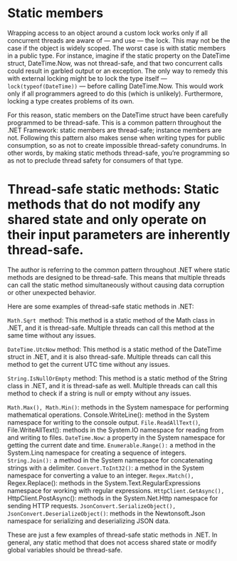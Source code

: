 # Static members
Wrapping access to an object around a custom lock works only if all concurrent threads are aware of — and use — the lock. This may not be the case if the object is widely scoped. The worst case is with static members in a public type. For instance, imagine if the static property on the DateTime struct, DateTime.Now, was not thread-safe, and that two concurrent calls could result in garbled output or an exception. The only way to remedy this with external locking might be to lock the type itself — `lock(typeof(DateTime))` — before calling DateTime.Now. This would work only if all programmers agreed to do this (which is unlikely). Furthermore, locking a type creates problems of its own.

For this reason, static members on the DateTime struct have been carefully programmed to be thread-safe. This is a common pattern throughout the .NET Framework: static members are thread-safe; instance members are not. Following this pattern also makes sense when writing types for public consumption, so as not to create impossible thread-safety conundrums. In other words, by making static methods thread-safe, you’re programming so as not to preclude thread safety for consumers of that type.



# Thread-safe static methods: Static methods that do not modify any shared state and only operate on their input parameters are inherently thread-safe.
The author is referring to the common pattern throughout .NET where static methods are designed to be thread-safe. This means that multiple threads can call the static method simultaneously without causing data corruption or other unexpected behavior.

Here are some examples of thread-safe static methods in .NET:

`Math.Sqrt `method: This method is a static method of the Math class in .NET, and it is thread-safe. Multiple threads can call this method at the same time without any issues.

`DateTime.UtcNow` method: This method is a static method of the DateTime struct in .NET, and it is also thread-safe. Multiple threads can call this method to get the current UTC time without any issues.

`String.IsNullOrEmpty` method: This method is a static method of the String class in .NET, and it is thread-safe as well. Multiple threads can call this method to check if a string is null or empty without any issues.

`Math.Max(), Math.Min()`: methods in the System namespace for performing mathematical operations.
Console.WriteLine(): method in the System namespace for writing to the console output.
`File.ReadAllText()`, File.WriteAllText(): methods in the System.IO namespace for reading from and writing to files.
`DateTime.Now`: a property in the System namespace for getting the current date and time.
`Enumerable.Range():` a method in the System.Linq namespace for creating a sequence of integers.
`String.Join():` a method in the System namespace for concatenating strings with a delimiter.
`Convert.ToInt32()`: a method in the System namespace for converting a value to an integer.
`Regex.Match(),` Regex.Replace(): methods in the System.Text.RegularExpressions namespace for working with regular expressions.
`HttpClient.GetAsync(),` HttpClient.PostAsync(): methods in the System.Net.Http namespace for sending HTTP requests.
`JsonConvert.SerializeObject(), JsonConvert.DeserializeObject()`: methods in the Newtonsoft.Json namespace for serializing and deserializing JSON data.

These are just a few examples of thread-safe static methods in .NET. In general, any static method that does not access shared state or modify global variables should be thread-safe.
